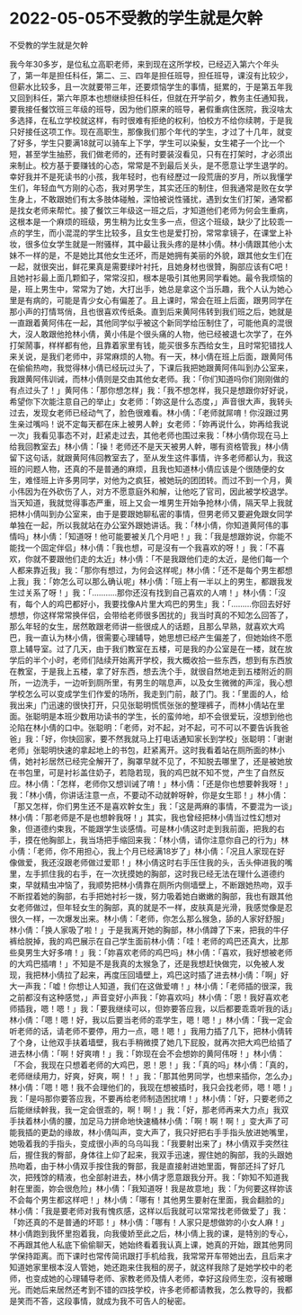 # 2022-05-05不受教的学生就是欠幹



不受教的学生就是欠幹



我今年30多岁，是位私立高职老师，来到现在这所学校，已经迈入第六个年头了，第一年是担任科任，第二、三、四年是担任班导，担任班导，课沒有比较少，但薪水比较多，且一次就要带三年，还要烦恼学生的事情，挺累的，于是第五年我又回到科任，第六年原本也想继续担任科任，但就在开学前夕，教务主任通知我，要我接任餐饮班三年级的班导，因为他们原来的班导，暑假重病住医院，我沒啥太多选择，在私立学校就这样，有时很难有拒绝的权利，怕校方不给你续聘，于是我只好接任这项工作。现在高职生，那像我们那个年代的学生，才过了十几年，就变了好多，学生只要满18就可以骑车上下学，学生可以染髮，女生裙子一个比一个短，甚至学生抽菸，我们做老师的，还有时要装沒看见，只有在打架时，才必须出来制止。校方基于要赚钱的心态，常常是不到最后关头，是不愿意让学生退学的。幸好我并不是死读书的小孩，我年轻时，也有经歷过一段荒唐的岁月，所以我懂学生们，年轻血气方刚的心态，我对男学生，其实还压的制住，但我通常是败在女学生身上，不敢跟她们有太多肢体碰触，深怕被说性骚扰，遇到女生们打架，通常都是找女老师来帮忙。接了餐饮三年级这一班之后，才知道他们老师为何会生重病，这根本是一个麻烦的班级，男生稍为比女生多一点，但这个班级，缺少了比较乖一点的学生，而小混混的学生比较多，且女生也是爱打扮，常常拿镜子，在课堂上补妆，很多位女学生就是一附骚样，其中最让我头疼的是林小倩。林小倩跟其他小太妹不一样的是，不是她比其他女生还坏，而是她拥有美丽的外貌，跟其他女生们在一起，就很突出，鲜花果真是需要绿叶衬托，且她身材也很贊，胸部应该有C吧！且她衬衫最上面几颗釦子，常常沒扣，根本是吸引其他男同学看她。最令我烦恼的是，班上男生中，常常为了她，大打出手，她总是拿这个当乐趣，我个人认为她心里是有病的，可能是青少女心有偏差了。且上课时，常会在班上后面，跟男同学在那小声的打情骂俏，且也很喜欢传纸条。直到后来黄阿伟转到我们班之后，她就是一直跟着黄阿伟在一起，其他同学似乎被这个新同学给压制住了，可能他真的混很大，沒人敢跟他抢林小倩，黄小伟是个很头痛的人物，他已经被退七次学了，在外打架鬧事，样样都有他，且靠着家里有钱，能买很多东西给女生，且时常犯错找人来关说，是我们老师中，非常麻烦的人物。有一天，林小倩在班上后面，跟黄阿伟在偷偷热吻，我觉得林小倩已经玩过头了，下课后我把她跟黄阿伟叫到办公室来，我跟黄阿伟训诫，而林小倩则是交由其他女老师。我：「你们知道吗你们刚刚做的有点过头了！」黄阿伟：「那你想怎样」我：「我不想怎样，我只是想跟你好好说，希望你下次能注意自己的举止」女老师：「妳这是什么态度，」声音很大声，我转头过去，发现女老师已经动气了，脸色很难看。林小倩：「老师就屌唷！你沒跟过男生亲过嘴吗！说不定每天都在床上被男人幹」女老师：「妳再说什么，妳再给我说一次」我看见事态不对，赶紧走过去，其他老师也围过来我：「林小倩你现在马上给我回教室去」林小倩：「操！老师还不是天天被男人幹，哪有资格管我」林小倩留下这句话，就跟黄阿伟回教室去了，至从发生这件事情，许多老师都认为，我这班的问题人物，还真的不是普通的麻烦，且我也知道林小倩应该是个很随便的女生，难怪班上许多男同学，对他为之疯狂，被她玩的团团转。而过不到一个月，黄小伟因为在外砍伤了人，对方不愿意庭外和解，让他吃了官司，因此被学校退学。当天知道，我就觉得事态严重，班上又会一堆男生开始争抢林小倩，隔天早上我就把林小倩叫到办公室来，由于是要跟她聊私密的事情，但男老师又要避免跟女同学单独在一起，所以我就站在办公室外跟她讲话。我：「林小倩，你知道黄阿伟的事情吗」林小倩：「知道呀！他可能要被关几个月吧！」我：「我是想跟妳说，你能不能找一个固定伴侣」林小倩：「我也想，可是沒有一个我喜欢的呀！」我：「不喜欢，你就不要跟他们走的太近」林小倩：「不是我跟他们走的太近，是他们每一个人都来靠近我」我：「那你有想过，为何会这样呢」林小倩：「还不是每个男生都想上我」我：「妳怎么可以那么确认呢」林小倩：「班上有一半以上的男生，都跟我发生过关系了呀！」我：「………..那你还沒有找到自己喜欢的人唷！」林小倩：「沒有，每个人的鸡巴都好小，我要找像A片里大鸡巴的男生」我：「………你回去好好想想，你这样常常换伴侣，会带给老师很多困扰的」我当时真的不知怎么回答了，那么年轻的女生，居然敢跟老师讲一些很成人的话题，且那么早熟，就喜欢大鸡巴，我一直认为林小倩，很需要心理辅导，她思想已经产生偏差了，但她始终不愿意上辅导室。过了几天，由于我们教室在五楼，可是我的办公室是在一楼，就在放学后的半个小时，老师们陆续开始离开学校，我大概收拾一些东西，想到有东西放在教室，于是我上五楼，拿了好东西，想去洗个手，就很自然地走到五楼附近的厕所，一边洗手，一边听到厕所里，有男生的喘息声，以及女生微微的声淫，我心想学校怎么可以变成学生们作爱的场所，我走到门前，敲了门。我：「里面的人，给我出来」门迅速的很快打开，只见张聪明慌慌张张的整理裤子，而林小倩站在里面。张聪明是本班少数用功读书的学生，长的蛮帅地，却不会很爱玩，沒想到他也沦陷在林小倩的口中。张聪明：「老师，对不起，对不起，可不可以不要告诉我爸爸」我：「好，你快回家，要不然我就马上打电话通知家长到学校」张聪明：「谢谢老师」张聪明快速的拿起地上的书包，赶紧离开。这时我看着站在厕所面的林小倩，她衬衫居然已经完全解开了，胸罩早就不见了，不知脱去哪里了，还是被她放在书包里，可是衬衫盖住奶子，若隐若现，我的鸡巴就不知不觉，产生了自然反应。林小倩：「怎样，老师你又想训诫了唷！」林小倩：「还是你也想要幹我呀！」我：「林小倩，你讲话注意一点，不要动不动就幹呀幹，你是女生耶！」林小倩：「那又怎样，你们男生还不是喜欢幹女生」我：「这是两麻的事情，不要混为一谈」林小倩：「那老师是不是也想幹我呀！」其实，我也曾经把林小倩当过性幻想对象，但道德约束我，不能跟学生谈感情。可是林小倩这时走到我前面，把我的右手，摸在他胸部上，我当场把手缩回来我：「林小倩，请你注意你自己的行为」林小倩：「老师，你不用担心，我上个月已经满18岁了」林小倩：「况且人家现在好像做爱，我还沒跟老师做过爱耶！」林小倩这时右手压住我的头，舌头伸进我的嘴里，左手抓住我的右手，在一次抚摸她的胸部，这时我已经无法在理什么道德约束，早就精虫冲恼了，我顺势把林小倩靠在厕所内侧墙壁上，不断跟她热吻，双手不断捏着她的胸部，右手把她衬衫一拨，努力吸着她白嫩嫩的胸部，我也有跟其他女老师做过，但年轻女生的胸部，真的就是不一样，皮肤真是光滑，我感觉像是忍很久一样，一次爆发出来。林小倩：「老师，你怎么那么猴急，舔的人家好舒服」林小倩：「换人家吸了啦！」于是我离开她的胸部，林小倩蹲了下来，把我的牛仔裤给脱掉，我的鸡巴展示在自己学生面前林小倩：「哇！老师的鸡巴还真大，比那些臭男生大好多唷！」我：「妳喜欢老师的鸡巴吗」林小倩：「喜欢，我好想被老师的大鸡巴插唷！」不知是不是我真的太猴急了，还是我想赶快做完，以免被人发现，我把林小倩拉了起来，再度压回墙壁上，鸡巴这时插了进去林小倩：「啊」好大一声我：「嘘！你想让人知道，我们在这做爱唷！」林小倩：「老师插的很深，我之前都沒有这种感觉，」声音变好小声我：「妳喜欢吗」林小倩：「恩！我好喜欢老师插我，嗯！嗯！」我：「要我继续可以，但妳要答应我，以后都要乖乖听我的话」林小倩：「嗯！嗯！好，我以后要当老师的乖学生，嗯！嗯！」林小倩：「我一定会听老师的话，请老师不要停，用力一点，嗯！嗯！」我用力插了几下，把林小倩转了个身，让他双手扶着墙壁，我右手稍微摸了她几下屁股，就再次把大鸡巴给插了进去林小倩：「啊！好爽唷！」我：「妳现在会不会想妳的黄阿伟呀！」林小倩：「不会，我现在只想着老师的大鸡巴，恩！恩！」我：「真的吗」林小倩：「真的，老师继续用力，好爽，好爽，啊！！」我：「那其他男同学，也想来插你，怎么办」林小倩：「嗯！嗯！我不会理他们的，我现在想被插时，我只会找老师，嗯！嗯！」我：「是吗那你要答应我，不要再给老师制造困扰唷！」林小倩：「好，只要老师之后能继续幹我，我一定会很乖的，啊！啊！」我：「好，那老师再来大力点」我双手扶着林小倩的腰，加足马力拼命地快速桶林小倩：「啊！啊！啊！」变大声了可能我插的更勐的缘故，林小倩叫声，变大声了，我只好把右手手指头放进她嘴里，她吸着我的手指头，变成很小声的乌乌叫我：「我要射出来了」林小倩双手突然往后，握住我的臀部，身体往上仰了起来，我双手迅速，握住她的胸部，我的头跟她热吻着，由于林小倩双手按住我的臀部，我是直接射进她里面，臀部还抖了好几次，把残馀的精液，也全部射进去，林小倩才愿意跟我分开。我：「妳知不知道我射在里面，妳会很危险」林小倩：「我知道呀！我是故意地」我：「为何要这样妳该不会每个男生都这样吧！」林小倩：「哪有！其他男生要射在里面，我会翻脸的」林小倩：「我是要老师对我有愧疚感，这样以后我就可以常常找老师做爱了」我：「妳还真的不是普通的坏耶！」林小倩：「哪有！人家只是想做妳的小女人麻！」林小倩跑到我怀里抱着我，向我傻娇至此之后，林小倩上我的课，是特別的专心，不再跟其他人私底下偷偷聊天，她始终看着我认真上课，她真的开始，跟其他男同学保持距离。而下课时也常传简讯跟打手机给我，我常常开车带她出去，且后来才知道她家里根本沒人管她，她还跑来住我租的房子，就这样我除了是她学校中的老师，也变成她的心理辅导老师、家教老师及情人老师，幸好这段师生恋，沒有被曝光。而她后来居然还考到不错的四技学校，许多老师都请教我，怎么教导的，我都是笑而不答，这段事情，就成为我不可告人的秘密。


